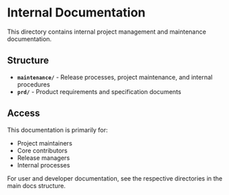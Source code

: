 # Internal Documentation

This directory contains internal project management and maintenance documentation.

## Structure

- **`maintenance/`** - Release processes, project maintenance, and internal procedures
- **`prd/`** - Product requirements and specification documents

## Access

This documentation is primarily for:
- Project maintainers
- Core contributors
- Release managers
- Internal processes

For user and developer documentation, see the respective directories in the main docs structure.